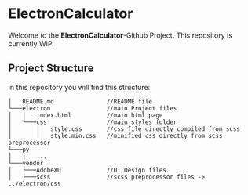 # ElectronCalculator
Welcome to the **ElectronCalculator**-Github Project. This repository is currently WIP.
## Project Structure
In this repository you will find this structure:

    │   README.md 				//README file
    └───electron				//main Project files
    │   │   index.html			//main html page
    │   └───css					//main styles folder
    │       │   style.css		//css file directly compiled from scss
    │       │   style.min.css	//minified css directly from scss preprocessor		
    └───py				
    │   │   ...
    └───vendor				
    │   └───AdobeXD				//UI Design files
    │   └───scss				//scss preprocessor files -> ../electron/css

